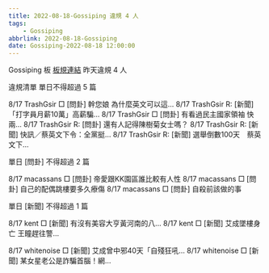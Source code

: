 ```yaml
---
title: 2022-08-18-Gossiping 違規 4 人
tags:
    - Gossiping
abbrlink: 2022-08-18-Gossiping
date: Gossiping-2022-08-18 12:00:00
---
```

Gossiping 板 [板規連結](https://www.ptt.cc/bbs/Gossiping/M.1637425085.A.07D.html)
昨天違規 4 人
<!-- more -->

違規清單
單日不得超過 5 篇

8/17 TrashGsir □ [問卦] 幹您娘 為什麼英文可以這…
8/17 TrashGsir R: [新聞] 「打字員月薪10萬」高薪騙…
8/17 TrashGsir □ [問卦] 有看過民主國家領袖 快兩…
8/17 TrashGsir R: [問卦] 還有人記得陳樹菊女士嗎？
8/17 TrashGsir R: [新聞] 快訊／蔡英文下令：全黨挺…
8/17 TrashGsir R: [新聞] 選舉倒數100天　蔡英文下…

單日 [問卦] 不得超過 2 篇

8/17 macassans □ [問卦] 帝愛跟KK園區誰比較有人性
8/17 macassans □ [問卦] 自己的配偶跳樓要多久療傷
8/17 macassans □ [問卦] 自殺前該做的事

單日 [新聞] 不得超過 1 篇

8/17 kent □ [新聞] 有沒有美容大亨黃河南的八…
8/17 kent □ [新聞] 艾成墜樓身亡 王瞳趕往警…

8/17 whitenoise □ [新聞] 艾成曾中邪40天「自殘狂吼…
8/17 whitenoise □ [新聞] 某女星老公是詐騙首腦！網…